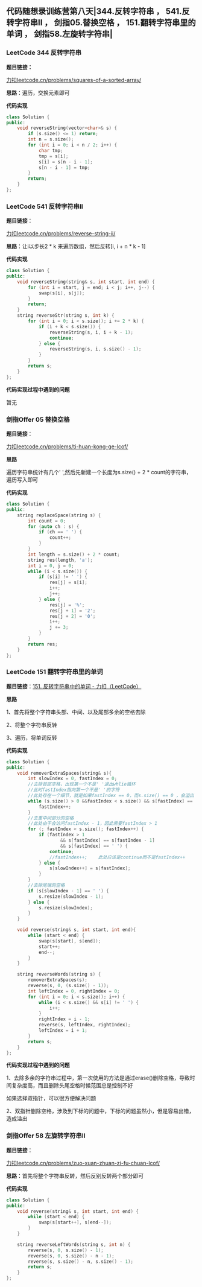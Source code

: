 ## 代码随想录训练营第八天|344.反转字符串 ， 541.反转字符串II ， 剑指05.替换空格 ， 151.翻转字符串里的单词 ， 剑指58.左旋转字符串|

### **LeetCode 344 反转字符串**

**题目链接：**

[力扣leetcode.cn/problems/squares-of-a-sorted-array/](https://link.zhihu.com/?target=https%3A//leetcode.cn/problems/squares-of-a-sorted-array/)

**思路**：遍历，交换元素即可

**代码实现**

```cpp
class Solution {
public:
    void reverseString(vector<char>& s) {
        if (s.size() <= 1) return;
        int n = s.size();
        for (int i = 0; i < n / 2; i++) {
            char tmp;
            tmp = s[i];
            s[i] = s[n - i - 1];
            s[n - i - 1] = tmp;
        }
        return;
    }       
};
```

### LeetCode 541 反转字符串II

**题目链接**：

[力扣leetcode.cn/problems/reverse-string-ii/](https://link.zhihu.com/?target=https%3A//leetcode.cn/problems/reverse-string-ii/)

**思路**：让i以步长2 * k 来遍历数组，然后反转[i, i + n * k - 1]

**代码实现**

```cpp
class Solution {
public:
    void reverseString(string& s, int start, int end) {
        for (int i = start, j = end; i < j; i++, j--) {
            swap(s[i], s[j]);
        }
        return;
    }     
    string reverseStr(string s, int k) {
        for (int i = 0; i < s.size(); i += 2 * k) {
            if (i + k < s.size()) {
                reverseString(s, i, i + k - 1);
                continue;
            } else {
                reverseString(s, i, s.size() - 1);
            }
        }
        return s;
    }       
};
```

**代码实现过程中遇到的问题**

暂无

### 剑指Offer 05 替换空格

**题目链接**：

[力扣leetcode.cn/problems/ti-huan-kong-ge-lcof/](https://link.zhihu.com/?target=https%3A//leetcode.cn/problems/ti-huan-kong-ge-lcof/)

**思路**

遍历字符串统计有几个' ',然后先新建一个长度为s.size() + 2 * count的字符串，遍历写入即可

**代码实现**

```cpp
class Solution {
public:
    string replaceSpace(string s) {
        int count = 0;
        for (auto ch : s) {
            if (ch == ' ') {
                count++;
            }
        }
        int length = s.size() + 2 * count;
        string res(length, 'a');
        int i = 0, j = 0;
        while (i < s.size()) {
            if (s[i] != ' ') {
                res[j] = s[i];
                i++;
                j++;
            } else {
                res[j] = '%';
                res[j + 1] = '2';
                res[j + 2] = '0';
                i++;
                j += 3;
            }
        }
        return res;
    }
};
```

### LeetCode 151 翻转字符串里的单词

**题目链接**：[151. 反转字符串中的单词 - 力扣（LeetCode）](https://link.zhihu.com/?target=https%3A//leetcode.cn/problems/reverse-words-in-a-string/)

**思路**

1、首先将整个字符串头部、中间、以及尾部多余的空格去除

2、将整个字符串反转

3、遍历，将单词反转

**代码实现**

```cpp
class Solution {
public:
    void removerExtraSpaces(string& s){
        int slowIndex = 0, fastIndex = 0;
        //去除首部空格，出现第一个不是' '退出whlie循环
        //此时fastIndex指向第一个不是' '的字符
        //此处存在一个细节，就是如果fastIndex == 0，而s.size() == 0 ，会溢出
        while (s.size() > 0 &&fastIndex < s.size() && s[fastIndex] == ' ') {
            fastIndex++;   
        }
        //去重中间部分的空格
        //此处由于会访问fastIndex - 1，因此需要fastIndex > 1
        for (; fastIndex < s.size(); fastIndex++) {
            if (fastIndex > 1 
                    && s[fastIndex] == s[fastIndex - 1] 
                    && s[fastIndex] == ' ') {
                continue;
                //fastIndex++;    此处应该是continue而不是fastIndex++
            } else {
                s[slowIndex++] = s[fastIndex];
            }
        }
        //去除尾端的空格
        if (s[slowIndex - 1] == ' ') {
            s.resize(slowIndex - 1);
        } else {
            s.resize(slowIndex);
        }
    }

    void reverse(string& s, int start, int end){
        while (start < end) {
            swap(s[start], s[end]);
            start++;
            end--;
        }
    }

    string reverseWords(string s) {
        removerExtraSpaces(s);
        reverse(s, 0, (s.size() - 1));
        int leftIndex = 0, rightIndex = 0;
        for (int i = 0; i < s.size(); i++) {
            while (i < s.size() && s[i] != ' ') {
                i++;
            }
            rightIndex = i - 1;
            reverse(s, leftIndex, rightIndex);
            leftIndex = i + 1;
        }
        return s;
    }
};
```

**代码实现过程中遇到的问题**

1、去除多余的字符串过程中，第一次使用的方法是通过erase()删除空格，导致时间复杂度高，而且删除头尾空格时候范围总是控制不好

如果选择双指针，可以很方便解决问题

2、双指针删除空格，涉及到下标的问题中，下标的问题虽然小，但是容易出错，造成溢出

### 剑指Offer 58 左旋转字符串II

**题目链接**：

[力扣leetcode.cn/problems/zuo-xuan-zhuan-zi-fu-chuan-lcof/](https://link.zhihu.com/?target=https%3A//leetcode.cn/problems/zuo-xuan-zhuan-zi-fu-chuan-lcof/)

**思路**：首先将整个字符串反转，然后反别反转两个部分即可

**代码实现**

```cpp
class Solution {
public:
    void reverse(string& s, int start, int end) {
        while (start < end) {
            swap(s[start++], s[end--]);
        }
    }

    string reverseLeftWords(string s, int n) {
        reverse(s, 0, s.size() - 1);
        reverse(s, 0, s.size() - n - 1);
        reverse(s, s.size() - n, s.size() - 1);
        return s;
    }
};
```